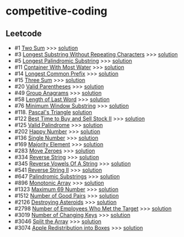 ﻿# competitive-coding

## Leetcode
- #1 [Two Sum](https://leetcode.com/problems/two-sum/) >>> [solution](https://github.com/anoopraju31/competitive-coding/tree/main/leetcode/1_TwoSum)
- #3 [Longest Substring Without Repeating Characters](https://leetcode.com/problems/longest-substring-without-repeating-characters/) >>> [solution](https://github.com/anoopraju31/competitive-coding/tree/main/leetcode/3_LongestSubstringWithoutRepeatingCharacters)
- #5 [Longest Palindromic Substring](https://leetcode.com/problems/longest-palindromic-substring/) >>> [solution](https://github.com/anoopraju31/competitive-coding/tree/main/leetcode/5_LongestPalindromicSubstring)
- #11 [Container With Most Water](https://leetcode.com/problems/container-with-most-water/) >>> [solution](https://github.com/anoopraju31/competitive-coding/tree/main/leetcode/11_ContainerWithMostWater)
- #14 [Longest Common Prefix](https://leetcode.com/problems/longest-common-prefix) >>> [solution](https://github.com/anoopraju31/competitive-coding/tree/main/leetcode/14_LongestCommonPrefix)
- #15 [Three Sum](https://leetcode.com/problems/3sum/) >>> [solution](https://github.com/anoopraju31/competitive-coding/tree/main/leetcode/15_3Sum)
- #20 [Valid Parentheses](https://leetcode.com/problems/valid-parentheses/) >>> [solution](https://github.com/anoopraju31/competitive-coding/tree/main/leetcode/20_ValidParenthese)
- #49 [Group Anagrams](https://leetcode.com/problems/group-anagrams/) >>> [solution](https://github.com/anoopraju31/competitive-coding/tree/main/leetcode/49_groupAnagram)
- #58 [Length of Last Word](https://leetcode.com/problems/length-of-last-word/description/) >>> [solution](https://github.com/anoopraju31/competitive-coding/tree/main/leetcode/58_LengthOfLastWord)
- #76 [Minimum Window Substring](https://leetcode.com/problems/minimum-window-substring/) >>> [solution](https://github.com/anoopraju31/competitive-coding/tree/main/leetcode/76_Minimum%20WindowSubstring)
- #118. [Pascal's Triangle](https://leetcode.com/problems/pascals-triangle/) [solution](https://github.com/anoopraju31/competitive-coding/tree/main/leetcode/118_PascalsTriangle)
- #122 [Best Time to Buy and Sell Stock II](https://leetcode.com/problems/best-time-to-buy-and-sell-stock-ii/) >>> [solution](https://github.com/anoopraju31/competitive-coding/tree/main/leetcode/122_BestTimeToBuyAndSellStockII)
- #125 [Valid Palindrome](https://leetcode.com/problems/valid-palindrome/) >>> [solution](https://github.com/anoopraju31/competitive-coding/tree/main/leetcode/125_ValidPalindrome)
- #202 [Happy Number](https://leetcode.com/problems/happy-number/) >>> [solution](https://github.com/anoopraju31/competitive-coding/tree/main/leetcode/202_HappyNumber)
- #136 [Single Number](https://leetcode.com/problems/single-number/) >>> [solution](https://github.com/anoopraju31/competitive-coding/tree/main/leetcode/136_SingleNumber)
- #169 [Majority Element](https://leetcode.com/problems/majority-element) >>> [solution](https://github.com/anoopraju31/competitive-coding/tree/main/leetcode/169_MajorityElement)
- #283 [Move Zeroes](https://leetcode.com/problems/move-zeroes) >>> [solution](https://github.com/anoopraju31/competitive-coding/tree/main/leetcode/283_MoveZeroes)
- #334 [Reverse String](https://leetcode.com/problems/reverse-string/) >>> [solution](https://github.com/anoopraju31/competitive-coding/tree/main/leetcode/344_ReverseString)
- #345 [Reverse Vowels Of A String](https://leetcode.com/problems/reverse-vowels-of-a-string) >>> [solution](https://github.com/anoopraju31/competitive-coding/tree/main/leetcode/345_ReverseVowelsOfAString)
- #541 [Reverse String II](https://leetcode.com/problems/reverse-string-ii/) >>> [solution](https://github.com/anoopraju31/competitive-coding/tree/main/leetcode/541_ReverseStringII)
- #647 [Palindromic Substrings](https://leetcode.com/problems/palindromic-substrings) >>> [solution](https://github.com/anoopraju31/competitive-coding/tree/main/leetcode/647_PalindromicSubstrings)
- #896 [Monotonic Array](https://leetcode.com/problems/monotonic-array/) >>> [solution](https://github.com/anoopraju31/competitive-coding/tree/main/leetcode/896_MonotonicArray)
- #1323 [Maximum 69 Number](https://leetcode.com/problems/maximum-69-number/description/) >>> [solution](leetcode/1323_Maximum69Number/)
- #1512 [Number of Good Pairs](https://leetcode.com/problems/number-of-good-pairs/description/) >>> [solution](leetcode/1512_NumberOfGoodPairs/)
- #2126 [Destroying Asteroids](https://leetcode.com/problems/destroying-asteroids/description/) >>> [solution](leetcode/2126_DestroyingAsteroids/)
- #2798 [Number of Employees Who Met the Target](https://leetcode.com/problems/number-of-employees-who-met-the-target/description/) >>> [solution](leetcode/2798_NumberOfEmployeesWhoMetTheTarget/)
- #3019 [Number of Changing Keys](https://leetcode.com/problems/number-of-changing-keys/description/) >>> [solution](leetcode/3019_NumberOfChangingKeys/)
- #3046 [Split the Array](https://leetcode.com/problems/split-the-array/description/) >>> [solution](leetcode/3046_SplitTheArray/)
- #3074 [Apple Redistribution into Boxes](https://leetcode.com/problems/apple-redistribution-into-boxes/description/) >>> [solution](leetcode/3074_AppleRedistributionIntoBoxes/)